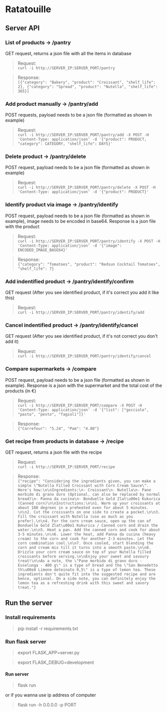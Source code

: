 # Ratatouille

## Server API

### List of products -> /pantry

GET request, returns a json file with all the items in database

> Request: \
`curl -i http://SERVER_IP:SERVER_PORT/pantry`

> Response: \
`[{"category": "Bakery", "product": "Croissant", "shelf_life": 2}, {"category": "Spread", "product": "Nutella", "shelf_life": 365}]`

### Add product manually -> /pantry/add

POST requests, payload needs to be a json file (formatted as shown in example)

> Request: \
`curl -i http://SERVER_IP:SERVER_PORT/pantry/add -X POST -H 'Content-Type: application/json' -d '{"product": PRODUCT, "category": CATEGORY, "shelf_life": DAYS}'`

### Delete product -> /pantry/delete

POST request, payload needs to be a json file (formatted as shown in example)

> Request: \
`curl -i http://SERVER_IP:SERVER_PORT/pantry/delete -X POST -H 'Content-Type: application/json' -d '{"product": PRODUCT}'`

### Identify product via image -> /pantry/identify

POST request, payload needs to be a json file (formatted as shown in example), image needs to be encoded in base64. Response is a json file with the product

> Request: \
`curl -i http://SERVER_IP:SERVER_PORT/pantry/identify -X POST -H 'Content-Type: application/json' -d '{"image": ENCODED_IMAGE_BASE64}'`

> Response: \
`{"category": "Tomatoes",
  "product": "Redsun Cocktail Tomatoes",
  "shelf_life": 7}`

### Add indentified product -> /pantry/identify/confirm

GET request (After you see identified product, if it's correct you add it like this)

> Request: \
`curl -i http://SERVER_IP:SERVER_PORT/pantry/identify/add`

### Cancel indentified product -> /pantry/identify/cancel

GET request (After you see identified product, if it's not correct you don't add it)

> Request: \
`curl -i http://SERVER_IP:SERVER_PORT/pantry/identify/cancel`

### Compare supermarkets -> /compare

POST request, payload needs to be a json file (formatted as shown in example). Response is a json with the supermarket and the total cost of the products (in €)

> Request: \
`curl -i http://SERVER_IP:SERVER_PORT/compare -X POST -H 'Content-Type: application/json' -d '{"list": ["gocciole", "pasta", "pesto", "fagioli"]}'`

> Response: \
`{"Carrefour": "5.24", "Pam": "4.80"}`

### Get recipe from products in database -> /recipe

GET request, returns a json file with the recipe

> Request: \
`curl -i http://SERVER_IP:SERVER_PORT/recipe`

> Response: \
`{"recipe": "Considering the ingredients given, you can make a simple \"Nutella Filled Croissant with Corn Cream Sauce\". Here's how:\n\nIngredients:\n- Croissant\n- Nutella\n- Pane morbido di grano duro (Optional, can also be replaced by normal bread)\n- Panna da cucina\n- Bonduelle Gold Zlat\u00e1 Kukurica (Canned corn)\n\nInstructions:\n\n1. Warm up your croissants at about 180 degrees in a preheated oven for about 5 minutes. \n\n2. Cut the croissants on one side to create a pocket.\n\n3. Fill the croissant with Nutella (use as much as you prefer).\n\n4. For the corn cream sauce, open up the can of Bonduelle Gold Zlat\u00e1 Kukurica / Canned corn and drain the water.\n\n5. Heat a pan. Add the canned corn and cook for about 3-5 minutes.\n\n6. Lower the heat, add Panna da cucina (heavy cream) to the corn and cook for another 2-3 minutes. Let the corn combination cool.\n\n7. Once cooled, start blending the corn and cream mix till it turns into a smooth paste.\n\n8. Drizzle your corn cream sauce on top of your Nutella filled croissants before serving.\n\nEnjoy your sweet and savoury treat!\n\nAs a note, the \"Pane morbido di grano duro - Esselunga - 400 g\" is a type of bread and the \"San Benedetto th\u00e8 Limone deteinato 0,5\" is a type of lemon tea. These ingredients don't quite fit into the suggested recipe and are hence, optional. On a side note, you can definitely enjoy the lemon tea as a refreshing drink with this sweet and savory treat."}`

## Run the server

### Install requirements

> pip install -r requirements.txt

### Run flask server

> export FLASK_APP=server.py

> export FLASK_DEBUG=development

#### Run server

> flask run

or if you wanna use ip address of computer

> flask run -h 0.0.0.0 -p PORT
